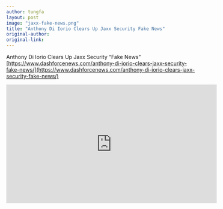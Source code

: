 ```yaml
---
author: tungfa
layout: post
image: "jaxx-fake-news.png"
title: "Anthony Di Iorio Clears Up Jaxx Security Fake News"
original-author: 
original-link:
---
```


Anthony Di Iorio Clears Up Jaxx Security “Fake News”
[https://www.dashforcenews.com/anthony-di-iorio-clears-jaxx-security-fake-news/](https://www.dashforcenews.com/anthony-di-iorio-clears-jaxx-security-fake-news/)

<iframe width="560" height="315" src="https://www.youtube.com/embed/Cx2IRGVaD3Q" frameborder="0" allowfullscreen></iframe>
